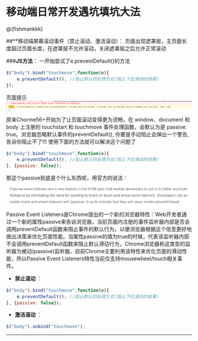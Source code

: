 # 移动端日常开发遇坑填坑大法

@(fishmankkk)

##**移动端屏幕滚动事件（禁止滚动、激活滚动）：
页面出现遮罩层，主页面长度超过页面长度，在遮罩层不允许滚动，关闭遮罩层之后允许正常滚动

###**JS方法**：
一开始尝试了e.preventDefault()的方法
``` javascript
$("body").bind("touchmove",function(e){
    e.preventDefault(); //阻止默认的处理方式(阻止下拉滑动的效果)
});
```
页面提示
![Alt text](./1523588636348.png)
原来Chorme56+开始为了让页面滚动变得更为流畅，在 window、document 和 body 上注册的 touchstart 和 touchmove 事件处理函数，会默认为是 passive: true。浏览器忽略默认事件的preventDefault(), 你要是手动阻止会弹出一个警告, 告诉你阻止不了!!!
使用下面的方法就可以解决这个问题了
``` javascript
$("body").bind("touchmove",function(e){
    e.preventDefault(); //阻止默认的处理方式(阻止下拉滑动的效果)
}, {passive: false});
```
那这个passive到底是个什么东西呢，用官方的说法：
![Alt text](./1523589050743.png)
Passive Event Listeners是Chrome提出的一个新的浏览器特性：Web开发者通过一个新的属性passive来告诉浏览器，当前页面内注册的事件监听器内部是否会调用preventDefault函数来阻止事件的默认行为，以便浏览器根据这个信息更好地做出决策来优化页面性能。当属性passive的值为true的时候，代表该监听器内部不会调用preventDefault函数来阻止默认滑动行为，Chrome浏览器称这类型的监听器为被动(passive)监听器。目前Chrome主要利用该特性来优化页面的滑动性能，所以Passive Event Listeners特性当前仅支持mousewheel/touch相关事件。
- **禁止滚动** ：
``` javascript
$("body").bind("touchmove",function(e){
    e.preventDefault(); //阻止默认的处理方式(阻止下拉滑动的效果)
}, {passive: false});
```
- **激活滚动** ：
``` javascript
$("body").unbind("touchmove");
```

-------------------





